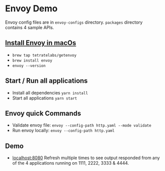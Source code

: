 # Envoy Demo

Envoy config files are in `envoy-configs` directory. `packages` directory contains 4 sample APIs.

## [Install Envoy in macOs](https://www.getenvoy.io/install/envoy/macos/)

- `brew tap tetratelabs/getenvoy`
- `brew install envoy`
- `envoy --version`

## Start / Run all applications

- Install all dependencies `yarn install`
- Start all applications `yarn start`

## Envoy quick Commands

- Validate envoy file: `envoy --config-path http.yaml --mode validate`
- Run envoy locally: `envoy --config-path http.yaml`

## Demo

- [localhost:8080](http://localhost:8080) Refresh multiple times to see output responded from any of the 4 applications running on 1111, 2222, 3333 & 4444.
